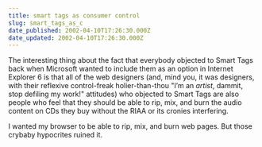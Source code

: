 ```yaml
---
title: smart tags as consumer control
slug: smart_tags_as_c
date_published: 2002-04-10T17:26:30.000Z
date_updated: 2002-04-10T17:26:30.000Z
---
```


The interesting thing about the fact that everybody objected to Smart Tags back when Microsoft wanted to include them as an option in Internet Explorer 6 is that all of the web designers (and, mind you, it was designers, with their reflexive control-freak holier-than-thou "I’m an *artist*, dammit, stop defiling my work!" attitudes) who objected to Smart Tags are also people who feel that they should be able to rip, mix, and burn the audio content on CDs they buy without the RIAA or its cronies interfering.

I wanted my browser to be able to rip, mix, and burn web pages. But those crybaby hypocrites ruined it.

